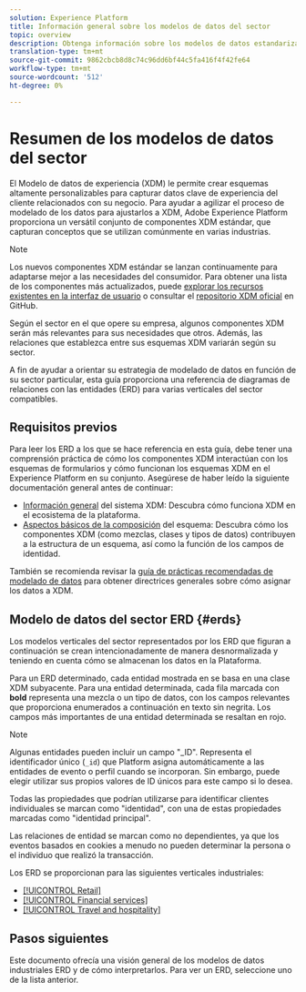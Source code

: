 ```yaml
---
solution: Experience Platform
title: Información general sobre los modelos de datos del sector
topic: overview
description: Obtenga información sobre los modelos de datos estandarizados para varias verticales del sector que se pueden construir con componentes estándar del Modelo de datos de experiencia (XDM).
translation-type: tm+mt
source-git-commit: 9862cbcb8d8c74c96dd6bf44c5fa416f4f42fe64
workflow-type: tm+mt
source-wordcount: '512'
ht-degree: 0%

---
```



# Resumen de los modelos de datos del sector

El Modelo de datos de experiencia (XDM) le permite crear esquemas altamente personalizables para capturar datos clave de experiencia del cliente relacionados con su negocio. Para ayudar a agilizar el proceso de modelado de los datos para ajustarlos a XDM, Adobe Experience Platform proporciona un versátil conjunto de componentes XDM estándar, que capturan conceptos que se utilizan comúnmente en varias industrias.

>[!NOTE]
>
>Los nuevos componentes XDM estándar se lanzan continuamente para adaptarse mejor a las necesidades del consumidor. Para obtener una lista de los componentes más actualizados, puede [explorar los recursos existentes en la interfaz de usuario](../../ui/explore.md) o consultar el [repositorio XDM oficial](https://github.com/adobe/xdm/tree/master/components) en GitHub.

Según el sector en el que opere su empresa, algunos componentes XDM serán más relevantes para sus necesidades que otros. Además, las relaciones que establezca entre sus esquemas XDM variarán según su sector.

A fin de ayudar a orientar su estrategia de modelado de datos en función de su sector particular, esta guía proporciona una referencia de diagramas de relaciones con las entidades (ERD) para varias verticales del sector compatibles.

## Requisitos previos

Para leer los ERD a los que se hace referencia en esta guía, debe tener una comprensión práctica de cómo los componentes XDM interactúan con los esquemas de formularios y cómo funcionan los esquemas XDM en el Experience Platform en su conjunto. Asegúrese de haber leído la siguiente documentación general antes de continuar:

* [Información general](../../home.md) del sistema XDM: Descubra cómo funciona XDM en el ecosistema de la plataforma.
* [Aspectos básicos de la composición](../../schema/composition.md) del esquema: Descubra cómo los componentes XDM (como mezclas, clases y tipos de datos) contribuyen a la estructura de un esquema, así como la función de los campos de identidad.

También se recomienda revisar la [guía de prácticas recomendadas de modelado de datos](../../schema/best-practices.md) para obtener directrices generales sobre cómo asignar los datos a XDM.

## Modelo de datos del sector ERD {#erds}

Los modelos verticales del sector representados por los ERD que figuran a continuación se crean intencionadamente de manera desnormalizada y teniendo en cuenta cómo se almacenan los datos en la Plataforma.

Para un ERD determinado, cada entidad mostrada en se basa en una clase XDM subyacente. Para una entidad determinada, cada fila marcada con **bold** representa una mezcla o un tipo de datos, con los campos relevantes que proporciona enumerados a continuación en texto sin negrita. Los campos más importantes de una entidad determinada se resaltan en rojo.

>[!NOTE]
>
>Algunas entidades pueden incluir un campo &quot;_ID&quot;. Representa el identificador único (`_id`) que Platform asigna automáticamente a las entidades de evento o perfil cuando se incorporan. Sin embargo, puede elegir utilizar sus propios valores de ID únicos para este campo si lo desea.

Todas las propiedades que podrían utilizarse para identificar clientes individuales se marcan como &quot;identidad&quot;, con una de estas propiedades marcadas como &quot;identidad principal&quot;.

Las relaciones de entidad se marcan como no dependientes, ya que los eventos basados en cookies a menudo no pueden determinar la persona o el individuo que realizó la transacción.

Los ERD se proporcionan para las siguientes verticales industriales:

* [[!UICONTROL Retail]](./retail.md)
* [[!UICONTROL Financial services]](./financial.md)
* [[!UICONTROL Travel and hospitality]](./travel-hospitality.md)

## Pasos siguientes

Este documento ofrecía una visión general de los modelos de datos industriales ERD y de cómo interpretarlos. Para ver un ERD, seleccione uno de la lista anterior.
